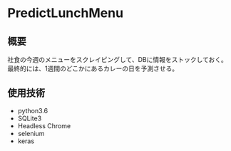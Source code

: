 # PredictLunchMenu
## 概要
社食の今週のメニューをスクレイピングして、DBに情報をストックしておく。  
最終的には、1週間のどこかにあるカレーの日を予測させる。

## 使用技術
* python3.6
* SQLite3
* Headless Chrome
* selenium
* keras
